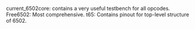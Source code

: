 current_6502core: contains a very useful testbench for all opcodes.
Free6502: Most comprehensive. 
t65: Contains pinout for top-level structure of 6502.

